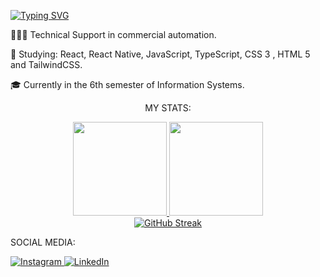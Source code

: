 <a href="https://git.io/typing-svg"><img src="https://readme-typing-svg.demolab.com?font=montserrat&size=40&duration=2000&pause=1000&color=2CF730&center=true&vCenter=true&random=true&width=435&lines=Guilherme+Guelere" alt="Typing SVG" /></a>



👨🏻‍💻 Technical Support in commercial automation.


📘 Studying: React, React Native, JavaScript, TypeScript, CSS 3 , HTML 5 and TailwindCSS.

🎓 Currently in the 6th semester of Information Systems.

<div align="center">
  <p>MY STATS:</p>
  <a href="https://github.com/GuilhermeHRG">
    <img height="150em" src="https://github-readme-stats.vercel.app/api?username=GuilhermeHRG&show_icons=true&theme=transparent"/>
    <img height="150em" src="https://github-readme-stats.vercel.app/api/top-langs/?username=GuilhermeHRG&layout=compact&langs_count=7&theme=transparent"/>
  </a>
  <br>
  <a href="https://git.io/streak-stats">
    <img src="https://streak-stats.demolab.com?user=GuilhermeHRG&theme=transparent&locale=pt_BR&exclude_days=Sun%2CSat" alt="GitHub Streak" />
  </a>
</div>
<div>
  <p>SOCIAL MEDIA:</p>
  <a href="https://www.instagram.com/guilherme.guelere/" target="_blank">
    <img src="https://img.shields.io/badge/-Instagram-%23E4405F?style=for-the-badge&logo=instagram&logoColor=white" alt="Instagram">
  </a>
  <a href="https://www.linkedin.com/in/guilhermehrg" target="_blank">
    <img src="https://img.shields.io/badge/-LinkedIn-%230077B5?style=for-the-badge&logo=linkedin&logoColor=white" alt="LinkedIn">
  </a>
</div>
